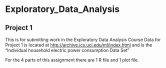 # Exploratory_Data_Analysis
## Project 1

This is for submitting work in the Exploratory Data Analysis Course
Data for Project 1 is located at http://archive.ics.uci.edu/ml/index.html
and is the “Individual household electric power consumption Data Set” 
 
 For the 4 parts of this assignment there are 1 R file and 1 plot file.
